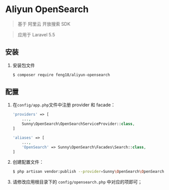 # Aliyun OpenSearch

> 基于 阿里云 开放搜索 SDK

> 应用于 Laravel 5.5

## 安装

1. 安装包文件
    ```bash
    $ composer require feng18/aliyun-opensearch
    ```

## 配置

1. 在`config/app.php`文件中注册 provider 和 facade：

    ```php
    'providers' => [
        ...,
        Sunny\OpenSearch\OpenSearchServiceProvider::class,
    ]

    'aliases' => [
        ...,
        'OpenSearch' => Sunny\OpenSearch\Facades\Search::class,
    ]
    ```

2. 创建配置文件：

    ```bash
    $ php artisan vendor:publish --provider=Sunny\OpenSearch\OpenSearchServiceProvider
    ```

3. 请修改应用根目录下的 `config/opensearch.php` 中对应的项即可；
